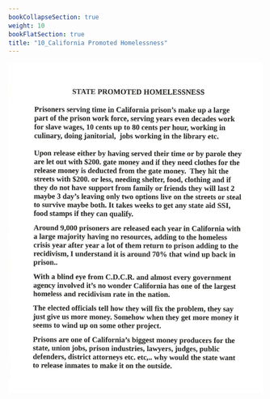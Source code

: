 ```yaml
---
bookCollapseSection: true
weight: 10
bookFlatSection: true
title: "10_California Promoted Homelessness"
---
```


![californias_failed_justice_system](gupi/jpg/gupi_1.jpg)

